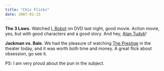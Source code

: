 ```yaml
---
title: "Chic Flicks"
date: 2007-01-15
---
```


**The 3 Laws.** Watched [I, Robot][1] on DVD last night, good movie. Action movie, yes, but with good characters and a good story. And hey, [Alan Tudyk][2]!

**Jackman vs. Bale.** We had the pleasure of watching [The Prestige][3] in the theater today, and it was worth both time and money. A great flick about obsession, go see it.

PS: I am very proud about the pun in the subject.

[1]: http://www.imdb.com/title/tt0343818/
[2]: http://www.imdb.com/name/nm0876138/
[3]: http://www.imdb.com/title/tt0482571/

